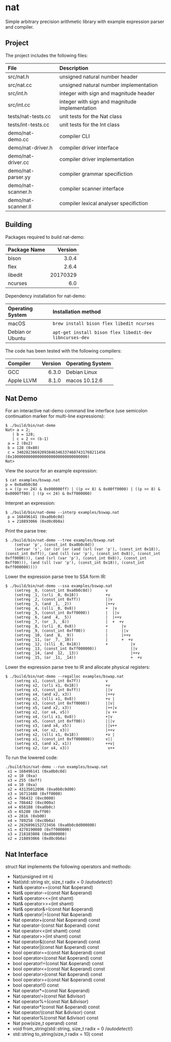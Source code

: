 # nat

Simple arbitrary precision arithmetic library with example expression
parser and compiler.

## Project

The project includes the following files:

File                   | Description
:---                   | :---
src/nat.h              | unsigned natural number header
src/nat.cc             | unsigned natural number implementation
src/int.h              | integer with sign and magnitude header
src/int.cc             | integer with sign and magnitude implementation
tests/nat-tests.cc     | unit tests for the Nat class
tests/int-tests.cc     | unit tests for the Int class
demo/nat-demo.cc       | compiler CLI
demo/nat-driver.h      | compiler driver interface
demo/nat-driver.cc     | compiler driver implementation
demo/nat-parser.yy     | compiler grammar specifiction
demo/nat-scanner.h     | compiler scanner interface
demo/nat-scanner.ll    | compiler lexical analyser specifiction

## Building

Packages required to build nat-demo:

Package Name | Version
:--          | --:
bison        | 3.0.4
flex         | 2.6.4
libedit      | 20170329
ncurses      | 6.0

Dependency installation for nat-demo:

Operating System | Installation method
:--              | :--
macOS            | `brew install bison flex libedit ncurses`
Debian or Ubuntu | `apt-get install bison flex libedit-dev libncurses-dev`

The code has been tested with the following compilers:

Compiler   | Version | Operating System
:--        | --:     | :--
GCC        | 6.3.0   | Debian Linux
Apple LLVM | 8.1.0   | macos 10.12.6


## Nat Demo

For an interactive nat-demo command line interface (use semicolon
continuation marker for multi-line expressions):

```
$ ./build/bin/nat-demo 
Nat> a = 2;
   | b = 128;
   | c = 2 << (b-1)
 a = 2 (0x2)
 b = 128 (0x80)
 c = 340282366920938463463374607431768211456 (0x100000000000000000000000000000000)
Nat> 
```

View the source for an example expression:

```
$ cat examples/bswap.nat
p = 0x0a0b0c0d
s = ((p >> 24) & 0x000000ff) | ((p << 8) & 0x00ff0000) | ((p >> 8) & 0x0000ff00) | ((p << 24) & 0xff000000)
```

Interpret an expression:

```
$ ./build/bin/nat-demo --interp examples/bswap.nat
 p = 168496141 (0xa0b0c0d)
 s = 218893066 (0xd0c0b0a)
```

Print the parse tree:

```
$ ./build/bin/nat-demo --tree examples/bswap.nat
	(setvar 'p', (const_int 0xa0b0c0d))
	(setvar 's', (or (or (or (and (srl (var 'p'), (const_int 0x18)), (const_int 0xff)), (and (sll (var 'p'), (const_int 0x8)), (const_int 0xff0000))), (and (srl (var 'p'), (const_int 0x8)), (const_int 0xff00))), (and (sll (var 'p'), (const_int 0x18)), (const_int 0xff000000))))
```

Lower the expression parse tree to SSA form IR:

```
$ ./build/bin/nat-demo --ssa examples/bswap.nat
	(setreg _0, (const_int 0xa0b0c0d))      v               
	(setreg _1, (srli _0, 0x18))            +v              
	(setreg _2, (const_int 0xff))           ||v             
	(setreg _3, (and _1, _2))               |++v            
	(setreg _4, (slli _0, 0x8))             +  |v           
	(setreg _5, (const_int 0xff0000))       |  ||v          
	(setreg _6, (and _4, _5))               |  |++v         
	(setreg _7, (or _3, _6))                |  +  +v        
	(setreg _8, (srli _0, 0x8))             +      |v       
	(setreg _9, (const_int 0xff00))         |      ||v      
	(setreg _10, (and _8, _9))              |      |++v     
	(setreg _11, (or _7, _10))              |      +  +v    
	(setreg _12, (slli _0, 0x18))           +          |v   
	(setreg _13, (const_int 0xff000000))               ||v  
	(setreg _14, (and _12, _13))                       |++v 
	(setreg _15, (or _11, _14))                        +  +v
```

Lower the expression parse tree to IR and allocate physical registers:

```
$ ./build/bin/nat-demo --regalloc examples/bswap.nat
	(setreg x1, (const_int 0x7f))           v
	(setreg x2, (srli x1, 0x18))            +v
	(setreg x3, (const_int 0xff))           ||v
	(setreg x4, (and x2, x3))               |++v
	(setreg x2, (slli x1, 0x8))             +v |
	(setreg x3, (const_int 0xff0000))       ||v|
	(setreg x5, (and x2, x3))               |++|v
	(setreg x2, (or x4, x5))                |v ++
	(setreg x4, (srli x1, 0x8))             +|v 
	(setreg x5, (const_int 0xff00))         |||v
	(setreg x3, (and x4, x5))               ||v++
	(setreg x4, (or x2, x3))                |++v 
	(setreg x2, (slli x1, 0x18))            +v |
	(setreg x1, (const_int 0xff000000))     v||
	(setreg x3, (and x2, x1))               ++v|
	(setreg x2, (or x4, x3))                 v++
```

To run the lowered code:

```
./build/bin/nat-demo --run examples/bswap.nat
 x1 = 168496141 (0xa0b0c0d)
 x2 = 10 (0xa)
 x3 = 255 (0xff)
 x4 = 10 (0xa)
 x2 = 43135012096 (0xa0b0c0d00)
 x3 = 16711680 (0xff0000)
 x5 = 786432 (0xc0000)
 x2 = 786442 (0xc000a)
 x4 = 658188 (0xa0b0c)
 x5 = 65280 (0xff00)
 x3 = 2816 (0xb00)
 x4 = 789258 (0xc0b0a)
 x2 = 2826896152723456 (0xa0b0c0d000000)
 x1 = 4278190080 (0xff000000)
 x3 = 218103808 (0xd000000)
 x2 = 218893066 (0xd0c0b0a)
```

## Nat Interface

struct Nat implements the following operators and methods:

- Nat(unsigned int n)
- Nat(std::string str, size_t radix = 0 /*autodetect*/)
- Nat& operator+=(const Nat &operand)
- Nat& operator-=(const Nat &operand)
- Nat& operator<<=(int shamt)
- Nat& operator>>=(int shamt)
- Nat& operator&=(const Nat &operand)
- Nat& operator|=(const Nat &operand)
- Nat operator+(const Nat &operand) const
- Nat operator-(const Nat &operand) const
- Nat operator<<(int shamt) const
- Nat operator>>(int shamt) const
- Nat operator&(const Nat &operand) const
- Nat operator|(const Nat &operand) const
- bool operator==(const Nat &operand) const
- bool operator<(const Nat &operand) const
- bool operator!=(const Nat &operand) const
- bool operator<=(const Nat &operand) const
- bool operator>(const Nat &operand) const
- bool operator>=(const Nat &operand) const
- bool operator!() const
- Nat operator*=(const Nat &operand) 
- Nat operator/=(const Nat &divisor)
- Nat operator%=(const Nat &divisor)
- Nat operator*(const Nat &operand) const
- Nat operator/(const Nat &divisor) const
- Nat operator%(const Nat &divisor) const
- Nat pow(size_t operand) const
- void from_string(std::string, size_t radix = 0 /*autodetect*/)
- std::string to_string(size_t radix = 10) const
